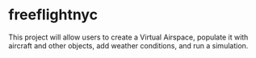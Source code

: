 freeflightnyc
=============

This project will allow users to create a Virtual Airspace, populate it with aircraft and other objects, add weather conditions, and run a simulation.